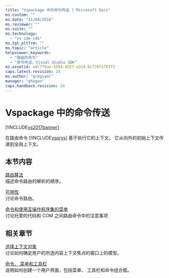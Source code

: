 ```yaml
---
title: "Vspackage 中的命令传送 | Microsoft Docs"
ms.custom: ""
ms.date: "11/04/2016"
ms.reviewer: ""
ms.suite: ""
ms.technology: 
  - "vs-ide-sdk"
ms.tgt_pltfrm: ""
ms.topic: "article"
helpviewer_keywords: 
  - "路由的命令"
  - "命令传送，Visual Studio SDK"
ms.assetid: a9c7f9ae-3594-4557-a314-8cf76f5f8772
caps.latest.revision: 24
ms.author: "gregvanl"
manager: "ghogen"
caps.handback.revision: 24
---
```

# Vspackage 中的命令传送
[!INCLUDE[vs2017banner](../../code-quality/includes/vs2017banner.md)]

在路由命令 [!INCLUDE[vsprvs](../../code-quality/includes/vsprvs_md.md)] 基于执行它的上下文。 它从向外的初始上下文传递到全局上下文。  
  
## 本节内容  
 [路由算法](../../extensibility/internals/command-routing-algorithm.md)  
 描述命令路由的解析的顺序。  
  
 [可用性](../../extensibility/internals/command-availability.md)  
 讨论命令路由。  
  
 [命令和使用互操作程序集的菜单](../../extensibility/internals/commands-and-menus-that-use-interop-assemblies.md)  
 讨论托管的代码和 COM 之间路由命令中的注意事项  
  
## 相关章节  
 [选择上下文对象](../../extensibility/internals/selection-context-objects.md)  
 讨论如何确定用户的所选内容上下文焦点的窗口上的模型。  
  
 [命令、 菜单和工具栏](../../extensibility/internals/commands-menus-and-toolbars.md)  
 说明如何创建一个用户界面，包括菜单、 工具栏和命令组合框。